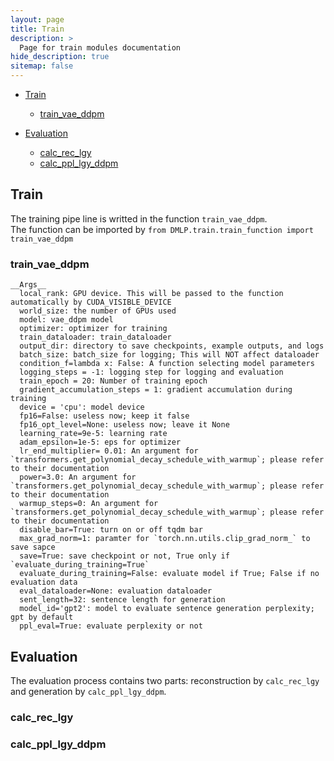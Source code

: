 ```yaml
---
layout: page
title: Train
description: >
  Page for train modules documentation
hide_description: true
sitemap: false
---
```

- [Train](#train)
    - [train_vae_ddpm](#train_vae_ddpm)

- [Evaluation](#evaluation)
    - [calc_rec_lgy](#calc_rec_lgy)
    - [calc_ppl_lgy_ddpm](#calc_ppl_lgy_ddpm)


## Train
The training pipe line is writted in the function `train_vae_ddpm`. \
The function can be imported by `from DMLP.train.train_function import train_vae_ddpm`

### train_vae_ddpm
```
__Args__  
  local_rank: GPU device. This will be passed to the function automatically by CUDA_VISIBLE_DEVICE  
  world_size: the number of GPUs used
  model: vae_ddpm model  
  optimizer: optimizer for training
  train_dataloader: train_dataloader
  output_dir: directory to save checkpoints, example outputs, and logs
  batch_size: batch_size for logging; This will NOT affect dataloader
  condition_f=lambda x: False: A function selecting model parameters
  logging_steps = -1: logging step for logging and evaluation
  train_epoch = 20: Number of training epoch
  gradient_accumulation_steps = 1: gradient accumulation during training
  device = 'cpu': model device
  fp16=False: useless now; keep it false
  fp16_opt_level=None: useless now; leave it None
  learning_rate=9e-5: learning rate
  adam_epsilon=1e-5: eps for optimizer
  lr_end_multiplier= 0.01: An argument for `transformers.get_polynomial_decay_schedule_with_warmup`; please refer to their documentation
  power=3.0: An argument for `transformers.get_polynomial_decay_schedule_with_warmup`; please refer to their documentation
  warmup_steps=0: An argument for `transformers.get_polynomial_decay_schedule_with_warmup`; please refer to their documentation
  disable_bar=True: turn on or off tqdm bar
  max_grad_norm=1: paramter for `torch.nn.utils.clip_grad_norm_` to save sapce
  save=True: save checkpoint or not, True only if `evaluate_during_training=True`
  evaluate_during_training=False: evaluate model if True; False if no evaluation data
  eval_dataloader=None: evaluation dataloader
  sent_length=32: sentence length for generation
  model_id='gpt2': model to evaluate sentence generation perplexity; gpt by default
  ppl_eval=True: evaluate perplexity or not
```

## Evaluation

The evaluation process contains two parts: reconstruction by `calc_rec_lgy` and generation by `calc_ppl_lgy_ddpm`.

### calc_rec_lgy

### calc_ppl_lgy_ddpm
